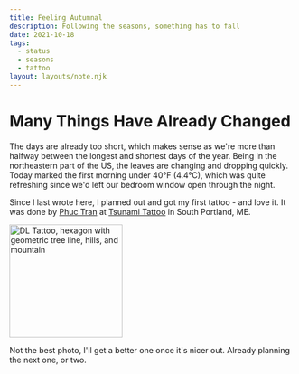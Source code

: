 ```yaml
---
title: Feeling Autumnal
description: Following the seasons, something has to fall
date: 2021-10-18
tags:
  - status
  - seasons
  - tattoo
layout: layouts/note.njk
---
```


# Many Things Have Already Changed

The days are already too short, which makes sense as we're more than halfway between the longest and shortest days of the year. Being in the northeastern part of the US, the leaves are changing and dropping quickly. Today marked the first morning under 40°F (4.4°C), which was quite refreshing since we'd left our bedroom window open through the night.

Since I last wrote here, I planned out and got my first tattoo - and love it. It was done by [Phuc Tran](https://www.phucskywalker.com/) at [Tsunami Tattoo](https://www.tsunamitattoo.com/) in South Portland, ME.

<img src="/img/DL-tattoo-healed.jpg" alt="DL Tattoo, hexagon with geometric tree line, hills, and mountain" width=200 />

Not the best photo, I'll get a better one once it's nicer out. Already planning the next one, or two.
